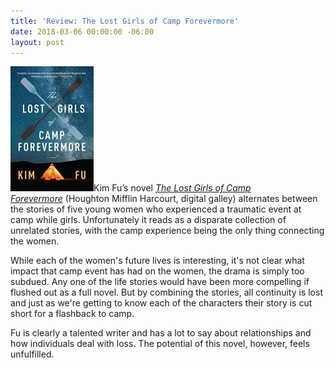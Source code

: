 ```yaml
---
title: 'Review: The Lost Girls of Camp Forevermore'
date: 2018-03-06 00:00:00 -06:00
layout: post
---
```


![](/assets/images/51NPqrba-9L-133x200.jpg)Kim Fu’s novel [_The Lost Girls of Camp Forevermore_](http://amzn.to/2CIRM6F) (Houghton Mifflin Harcourt, digital galley) alternates between the stories of five young women who experienced a traumatic event at camp while girls. Unfortunately it reads as a disparate collection of unrelated stories, with the camp experience being the only thing connecting the women.

While each of the women's future lives is interesting, it's not clear what impact that camp event has had on the women, the drama is simply too subdued. Any one of the life stories would have been more compelling if flushed out as a full novel. But by combining the stories, all continuity is lost and just as we're getting to know each of the characters their story is cut short for a flashback to camp.

Fu is clearly a talented writer and has a lot to say about relationships and how individuals deal with loss. The potential of this novel, however, feels unfulfilled.
